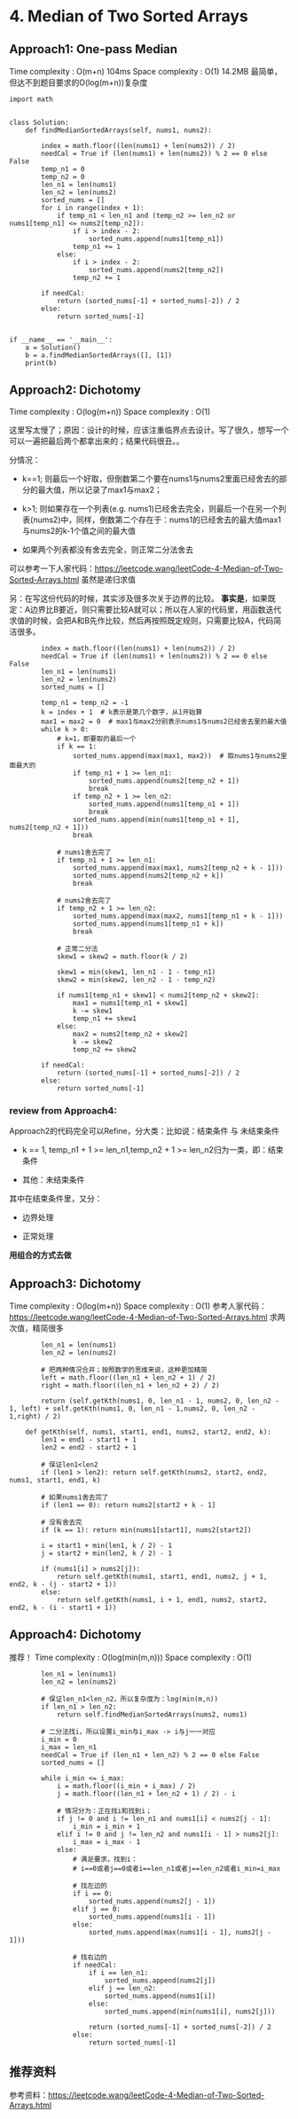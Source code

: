 # 4. Median of Two Sorted Arrays


## Approach1: One-pass Median
Time complexity : O(m+n) 104ms
Space complexity : O(1) 14.2MB
最简单，但达不到题目要求的O(log(m+n))复杂度

```
import math


class Solution:
    def findMedianSortedArrays(self, nums1, nums2):

        index = math.floor((len(nums1) + len(nums2)) / 2)
        needCal = True if (len(nums1) + len(nums2)) % 2 == 0 else False
        temp_n1 = 0
        temp_n2 = 0
        len_n1 = len(nums1)
        len_n2 = len(nums2)
        sorted_nums = []
        for i in range(index + 1):
            if temp_n1 < len_n1 and (temp_n2 >= len_n2 or nums1[temp_n1] <= nums2[temp_n2]):
                if i > index - 2:
                    sorted_nums.append(nums1[temp_n1])
                temp_n1 += 1
            else:
                if i > index - 2:
                    sorted_nums.append(nums2[temp_n2])
                temp_n2 += 1

        if needCal:
            return (sorted_nums[-1] + sorted_nums[-2]) / 2
        else:
            return sorted_nums[-1]


if __name__ == '__main__':
    a = Solution()
    b = a.findMedianSortedArrays([], [1])
    print(b)
```

## Approach2: Dichotomy
Time complexity : O(log(m+n))
Space complexity : O(1)

这里写太慢了；原因：设计的时候，应该注重临界点去设计。写了很久，想写一个可以一遍把最后两个都拿出来的；结果代码很丑。。

分情况：
- k==1; 则最后一个好取，但倒数第二个要在nums1与nums2里面已经舍去的部分的最大值，所以记录了max1与max2；

- k>1; 则如果存在一个列表(e.g. nums1)已经舍去完全，则最后一个在另一个列表(nums2)中，同样，倒数第二个存在于：nums1的已经舍去的最大值max1与nums2的k-1个值之间的最大值

- 如果两个列表都没有舍去完全，则正常二分法舍去

可以参考一下人家代码：https://leetcode.wang/leetCode-4-Median-of-Two-Sorted-Arrays.html 虽然是递归求值

另：在写这份代码的时候，其实涉及很多次关于边界的比较。
**事实是**，如果既定：A边界比B要近，则只需要比较A就可以；所以在人家的代码里，用函数迭代求值的时候，会把A和B先作比较，然后再按照既定规则，只需要比较A，代码简洁很多。

```
        index = math.floor((len(nums1) + len(nums2)) / 2)
        needCal = True if (len(nums1) + len(nums2)) % 2 == 0 else False
        len_n1 = len(nums1)
        len_n2 = len(nums2)
        sorted_nums = []

        temp_n1 = temp_n2 = -1
        k = index + 1  # k表示是第几个数字，从1开始算
        max1 = max2 = 0  # max1与max2分别表示nums1与nums2已经舍去里的最大值
        while k > 0:
            # k=1，即要取的最后一个
            if k == 1:
                sorted_nums.append(max(max1, max2))  # 取nums1与nums2里面最大的
                if temp_n1 + 1 >= len_n1:
                    sorted_nums.append(nums2[temp_n2 + 1])
                    break
                if temp_n2 + 1 >= len_n2:
                    sorted_nums.append(nums1[temp_n1 + 1])
                    break
                sorted_nums.append(min(nums1[temp_n1 + 1], nums2[temp_n2 + 1]))
                break

            # nums1舍去完了
            if temp_n1 + 1 >= len_n1:
                sorted_nums.append(max(max1, nums2[temp_n2 + k - 1]))
                sorted_nums.append(nums2[temp_n2 + k])
                break

            # nums2舍去完了
            if temp_n2 + 1 >= len_n2:
                sorted_nums.append(max(max2, nums1[temp_n1 + k - 1]))
                sorted_nums.append(nums1[temp_n1 + k])
                break

            # 正常二分法
            skew1 = skew2 = math.floor(k / 2)

            skew1 = min(skew1, len_n1 - 1 - temp_n1)
            skew2 = min(skew2, len_n2 - 1 - temp_n2)

            if nums1[temp_n1 + skew1] < nums2[temp_n2 + skew2]:
                max1 = nums1[temp_n1 + skew1]
                k -= skew1
                temp_n1 += skew1
            else:
                max2 = nums2[temp_n2 + skew2]
                k -= skew2
                temp_n2 += skew2

        if needCal:
            return (sorted_nums[-1] + sorted_nums[-2]) / 2
        else:
            return sorted_nums[-1]
```

### review from Approach4:
Approach2的代码完全可以Refine，分大类：比如说：结束条件 与 未结束条件
- k == 1, temp_n1 + 1 >= len_n1,temp_n2 + 1 >= len_n2归为一类，即：结束条件

- 其他：未结束条件

其中在结束条件里，又分：

- 边界处理

- 正常处理

**用组合的方式去做**

## Approach3: Dichotomy
Time complexity : O(log(m+n))
Space complexity : O(1)
参考人家代码：https://leetcode.wang/leetCode-4-Median-of-Two-Sorted-Arrays.html 求两次值，精简很多
```
        len_n1 = len(nums1)
        len_n2 = len(nums2)

        # 把两种情况合并；按照数学的思维来说，这种更加精简
        left = math.floor((len_n1 + len_n2 + 1) / 2)
        right = math.floor((len_n1 + len_n2 + 2) / 2)

        return (self.getKth(nums1, 0, len_n1 - 1, nums2, 0, len_n2 - 1, left) + self.getKth(nums1, 0, len_n1 - 1,nums2, 0, len_n2 - 1,right) / 2)
    
    def getKth(self, nums1, start1, end1, nums2, start2, end2, k):
        len1 = end1 - start1 + 1
        len2 = end2 - start2 + 1

        # 保证len1<len2
        if (len1 > len2): return self.getKth(nums2, start2, end2, nums1, start1, end1, k)

        # 如果nums1舍去完了
        if (len1 == 0): return nums2[start2 + k - 1]

        # 没有舍去完
        if (k == 1): return min(nums1[start1], nums2[start2])

        i = start1 + min(len1, k / 2) - 1
        j = start2 + min(len2, k / 2) - 1

        if (nums1[i] > nums2[j]):
            return self.getKth(nums1, start1, end1, nums2, j + 1, end2, k - (j - start2 + 1))
        else:
            return self.getKth(nums1, i + 1, end1, nums2, start2, end2, k - (i - start1 + 1))
```
## Approach4: Dichotomy
推荐！
Time complexity : O(log(min(m,n)))
Space complexity : O(1)
```
        len_n1 = len(nums1)
        len_n2 = len(nums2)

        # 保证len_n1<len_n2，所以复杂度为：log(min(m,n))
        if len_n1 > len_n2:
            return self.findMedianSortedArrays(nums2, nums1)

        # 二分法找i，所以设置i_min与i_max -> i与j一一对应
        i_min = 0
        i_max = len_n1
        needCal = True if (len_n1 + len_n2) % 2 == 0 else False
        sorted_nums = []

        while i_min <= i_max:
            i = math.floor((i_min + i_max) / 2)
            j = math.floor((len_n1 + len_n2 + 1) / 2) - i

            # 情况分为：正在找i和找到i；
            if j != 0 and i != len_n1 and nums1[i] < nums2[j - 1]:
                i_min = i_min + 1
            elif i != 0 and j != len_n2 and nums1[i - 1] > nums2[j]:
                i_max = i_max - 1
            else:
                # 满足要求，找到i：
                # i==0或者j==0或者i==len_n1或者j==len_n2或者i_min=i_max

                # 找左边的
                if i == 0:
                    sorted_nums.append(nums2[j - 1])
                elif j == 0:
                    sorted_nums.append(nums1[i - 1])
                else:
                    sorted_nums.append(max(nums1[i - 1], nums2[j - 1]))

                # 找右边的
                if needCal:
                    if i == len_n1:
                        sorted_nums.append(nums2[j])
                    elif j == len_n2:
                        sorted_nums.append(nums1[i])
                    else:
                        sorted_nums.append(min(nums1[i], nums2[j]))

                    return (sorted_nums[-1] + sorted_nums[-2]) / 2
                else:
                    return sorted_nums[-1]
```

## 推荐资料
参考资料：https://leetcode.wang/leetCode-4-Median-of-Two-Sorted-Arrays.html